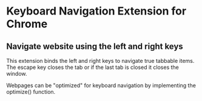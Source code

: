 # Keyboard Navigation Extension for Chrome
## Navigate website using the left and right keys

This extension binds the left and right keys to navigate true tabbable items.
The escape key closes the tab or if the last tab is closed it closes the window.

Webpages can be "optimized" for keyboard navigation by implementing the optimize() function.
